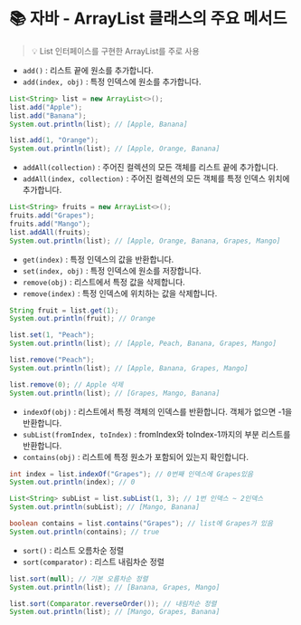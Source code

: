 # 📚 자바 - ArrayList 클래스의 주요 메서드
> 💡 List 인터페이스를 구현한 ArrayList를 주로 사용

- `add()` : 리스트 끝에 원소를 추가합니다.
- `add(index, obj)` : 특정 인덱스에 원소를 추가합니다.
```java
List<String> list = new ArrayList<>();
list.add("Apple");
list.add("Banana");
System.out.println(list); // [Apple, Banana]

list.add(1, "Orange");
System.out.println(list); // [Apple, Orange, Banana]
```

- `addAll(collection)` : 주어진 컬렉션의 모든 객체를 리스트 끝에 추가합니다.
- `addAll(index, collection)` : 주어진 컬렉션의 모든 객체를 특정 인덱스 위치에 추가합니다.
```java
List<String> fruits = new ArrayList<>();
fruits.add("Grapes");
fruits.add("Mango");
list.addAll(fruits);
System.out.println(list); // [Apple, Orange, Banana, Grapes, Mango]
```

- `get(index)` : 특정 인덱스의 값을 반환합니다.
- `set(index, obj)` : 특정 인덱스에 원소를 저장합니다.
- `remove(obj)` : 리스트에서 특정 값을 삭제합니다.
- `remove(index)` : 특정 인덱스에 위치하는 값을 삭제합니다.
```java
String fruit = list.get(1);
System.out.println(fruit); // Orange

list.set(1, "Peach");
System.out.println(list); // [Apple, Peach, Banana, Grapes, Mango]

list.remove("Peach");
System.out.println(list); // [Apple, Banana, Grapes, Mango]

list.remove(0); // Apple 삭제
System.out.println(list); // [Grapes, Mango, Banana]
```

- `indexOf(obj)` : 리스트에서 특정 객체의 인덱스를 반환합니다. 객체가 없으면 -1을 반환합니다.
- `subList(fromIndex, toIndex)` : fromIndex와 toIndex-1까지의 부분 리스트를 반환합니다.
- `contains(obj)` : 리스트에 특정 원소가 포함되어 있는지 확인합니다.
```java
int index = list.indexOf("Grapes"); // 0번째 인덱스에 Grapes있음 
System.out.println(index); // 0 

List<String> subList = list.subList(1, 3); // 1번 인덱스 ~ 2인덱스 
System.out.println(subList); // [Mango, Banana]

boolean contains = list.contains("Grapes"); // list에 Grapes가 있음 
System.out.println(contains); // true
```

- `sort()` : 리스트 오름차순 정렬
- `sort(comparator)` : 리스트 내림차순 정렬 
```java
list.sort(null); // 기본 오름차순 정렬
System.out.println(list); // [Banana, Grapes, Mango]

list.sort(Comparator.reverseOrder()); // 내림차순 정렬
System.out.println(list); // [Mango, Grapes, Banana]
```